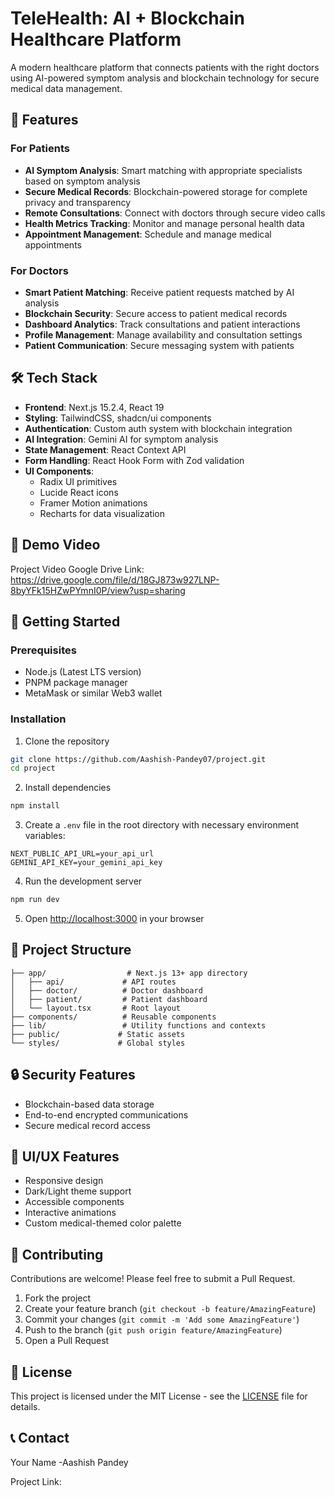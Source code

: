  # TeleHealth: AI + Blockchain Healthcare Platform

A modern healthcare platform that connects patients with the right doctors using AI-powered symptom analysis and blockchain technology for secure medical data management.

## 🌟 Features

### For Patients
- **AI Symptom Analysis**: Smart matching with appropriate specialists based on symptom analysis
- **Secure Medical Records**: Blockchain-powered storage for complete privacy and transparency
- **Remote Consultations**: Connect with doctors through secure video calls
- **Health Metrics Tracking**: Monitor and manage personal health data
- **Appointment Management**: Schedule and manage medical appointments

### For Doctors
- **Smart Patient Matching**: Receive patient requests matched by AI analysis
- **Blockchain Security**: Secure access to patient medical records
- **Dashboard Analytics**: Track consultations and patient interactions
- **Profile Management**: Manage availability and consultation settings
- **Patient Communication**: Secure messaging system with patients

## 🛠️ Tech Stack

- **Frontend**: Next.js 15.2.4, React 19
- **Styling**: TailwindCSS, shadcn/ui components
- **Authentication**: Custom auth system with blockchain integration
- **AI Integration**: Gemini AI for symptom analysis
- **State Management**: React Context API
- **Form Handling**: React Hook Form with Zod validation
- **UI Components**: 
  - Radix UI primitives
  - Lucide React icons
  - Framer Motion animations
  - Recharts for data visualization

## 🚀 Demo Video
Project Video Google Drive Link: <br>
https://drive.google.com/file/d/18GJ873w927LNP-8byYFk15HZwPYmnI0P/view?usp=sharing
## 🚀 Getting Started

### Prerequisites
- Node.js (Latest LTS version)
- PNPM package manager
- MetaMask or similar Web3 wallet

### Installation

1. Clone the repository
```bash
git clone https://github.com/Aashish-Pandey07/project.git
cd project
```

2. Install dependencies
```bash
npm install
```

3. Create a `.env` file in the root directory with necessary environment variables:
```env
NEXT_PUBLIC_API_URL=your_api_url
GEMINI_API_KEY=your_gemini_api_key
```

4. Run the development server
```bash
npm run dev
```

5. Open [http://localhost:3000](http://localhost:3000) in your browser

## 📁 Project Structure

```
├── app/                  # Next.js 13+ app directory
│   ├── api/             # API routes
│   ├── doctor/          # Doctor dashboard
│   ├── patient/         # Patient dashboard
│   └── layout.tsx       # Root layout
├── components/          # Reusable components
├── lib/                 # Utility functions and contexts
├── public/             # Static assets
└── styles/             # Global styles
```

## 🔒 Security Features

- Blockchain-based data storage
- End-to-end encrypted communications
- Secure medical record access

## 🎨 UI/UX Features

- Responsive design
- Dark/Light theme support
- Accessible components
- Interactive animations
- Custom medical-themed color palette

## 🤝 Contributing

Contributions are welcome! Please feel free to submit a Pull Request.

1. Fork the project
2. Create your feature branch (`git checkout -b feature/AmazingFeature`)
3. Commit your changes (`git commit -m 'Add some AmazingFeature'`)
4. Push to the branch (`git push origin feature/AmazingFeature`)
5. Open a Pull Request

## 📄 License

This project is licensed under the MIT License - see the [LICENSE](LICENSE) file for details.

## 📞 Contact

Your Name -Aashish Pandey

Project Link:

 
